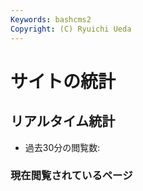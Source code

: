 ```yaml
---
Keywords: bashcms2
Copyright: (C) Ryuichi Ueda
---
```



# サイトの統計

<span id="lastmin"></span>

## リアルタイム統計

* 過去30分の閲覧数: <span id="lastvisit"></span>

### 現在閲覧されているページ

<script>
function lastvisit(num){
    var httpReq = new XMLHttpRequest();
    httpReq.onreadystatechange = function(){
        if(httpReq.readyState != 4 || httpReq.status != 200)
            return;

        document.getElementById("lastvisit").innerHTML = httpReq.responseText;
   }
    var url = "/analyzer/lastvisit.cgi?num=" + num;
    httpReq.open("GET",url,true);
    httpReq.send(null);
}

function lastmin(min){
    var httpReq = new XMLHttpRequest();
    httpReq.onreadystatechange = function(){
        if(httpReq.readyState != 4 || httpReq.status != 200)
            return;

        document.getElementById("lastmin").innerHTML = httpReq.responseText;
   }
    var url = "/analyzer/lastmin.cgi?min=" + min;
    httpReq.open("GET",url,true);
    httpReq.send(null);
}

lastmin(30);
lastvisit(10);

setInterval(lastvisit, 3000, 10);
setInterval(lastmin, 3000, 30);
</script>
